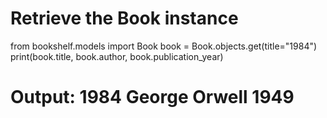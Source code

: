 # Retrieve the Book instance
from bookshelf.models import Book
book = Book.objects.get(title="1984")
print(book.title, book.author, book.publication_year)
# Output: 1984 George Orwell 1949
